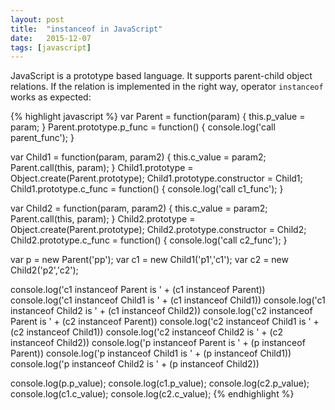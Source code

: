 ```yaml
---
layout: post
title:  "instanceof in JavaScript"
date:   2015-12-07
tags: [javascript]
---
```


JavaScript is a prototype based language. It supports parent-child object relations. If the relation is implemented in the right way, operator ```instanceof``` works as expected:

{% highlight javascript %}
var Parent = function(param) {
  this.p_value = param;
}
Parent.prototype.p_func = function() {
  console.log('call parent_func');
}

var Child1 = function(param, param2) {
  this.c_value = param2;
  Parent.call(this, param);
}
Child1.prototype = Object.create(Parent.prototype);
Child1.prototype.constructor = Child1;
Child1.prototype.c_func = function() {
  console.log('call c1_func');
}

var Child2 = function(param, param2) {
  this.c_value = param2;
  Parent.call(this, param);
}
Child2.prototype = Object.create(Parent.prototype);
Child2.prototype.constructor = Child2;
Child2.prototype.c_func = function() {
  console.log('call c2_func');
}


var p = new Parent('pp');
var c1 = new Child1('p1','c1');
var c2 = new Child2('p2','c2');


console.log('c1 instanceof Parent is ' + (c1 instanceof Parent))
console.log('c1 instanceof Child1 is ' + (c1 instanceof Child1))
console.log('c1 instanceof Child2 is ' + (c1 instanceof Child2))
console.log('c2 instanceof Parent is ' + (c2 instanceof Parent))
console.log('c2 instanceof Child1 is ' + (c2 instanceof Child1))
console.log('c2 instanceof Child2 is ' + (c2 instanceof Child2))
console.log('p instanceof Parent is ' + (p instanceof Parent))
console.log('p instanceof Child1 is ' + (p instanceof Child1))
console.log('p instanceof Child2 is ' + (p instanceof Child2))

console.log(p.p_value);
console.log(c1.p_value);
console.log(c2.p_value);
console.log(c1.c_value);
console.log(c2.c_value);
{% endhighlight %}
